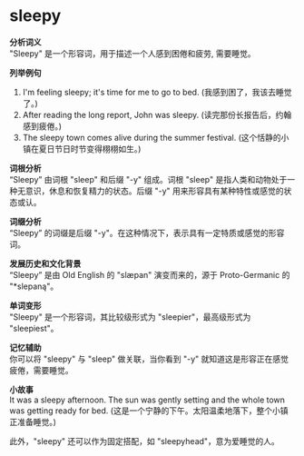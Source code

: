 # sleepy

**分析词义**  
"Sleepy" 是一个形容词，用于描述一个人感到困倦和疲劳, 需要睡觉。

  

**列举例句**

  

1.  I'm feeling sleepy; it's time for me to go to bed. (我感到困了，我该去睡觉了。)
2.  After reading the long report, John was sleepy. (读完那份长报告后，约翰感到疲倦。)
3.  The sleepy town comes alive during the summer festival. (这个恬静的小镇在夏日节日时节变得栩栩如生。)

  

**词根分析**  
“Sleepy” 由词根 "sleep" 和后缀 "-y" 组成。词根 "sleep" 是指人类和动物处于一种无意识，休息和恢复精力的状态。后缀 "-y" 用来形容具有某种特性或感觉的状态或认。

  

**词缀分析**  
“Sleepy” 的词缀是后缀 "-y"。在这种情况下，表示具有一定特质或感觉的形容词。

  

**发展历史和文化背景**  
“Sleepy” 是由 Old English 的 "slæpan" 演变而来的，源于 Proto-Germanic 的 "\*slepaną"。

  

**单词变形**  
"Sleepy" 是一个形容词，其比较级形式为 "sleepier"，最高级形式为 "sleepiest"。

  

**记忆辅助**  
你可以将 "sleepy" 与 "sleep" 做关联，当你看到 "-y" 就知道这是形容正在感觉疲倦，需要睡觉。

  

**小故事**  
It was a sleepy afternoon. The sun was gently setting and the whole town was getting ready for bed. (这是一个宁静的下午。太阳温柔地落下，整个小镇正准备睡觉。)

  

此外，"sleepy" 还可以作为固定搭配，如 "sleepyhead"，意为爱睡觉的人。
